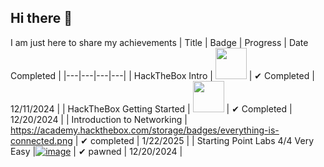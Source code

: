 ## Hi there 👋
I am just here to share my achievements
| Title | Badge | Progress | Date Completed |
|---|---|---|---|
| HackTheBox Intro | <img src="https://academy.hackthebox.com/storage/badges/academician.png" width="50" height="50"> | ✔ Completed | 12/11/2024 |
| HackTheBox Getting Started | <img src="https://academy.hackthebox.com/storage/badges/your-first-battle.png" width="50" height="50"> | ✔ Completed | 12/20/2024 |
| Introduction to Networking | https://academy.hackthebox.com/storage/badges/everything-is-connected.png | ✔ completed | 1/22/2025 |
| Starting Point Labs 4/4 Very Easy |[![image](https://github.com/user-attachments/assets/ac61eb9e-735b-40f0-b91a-1c32e02600e8)](https://github.com/ZeldrisDeveloper/ZeldrisDeveloper/blob/main/Untitled%20(2)%20(1).png) | ✔ pawned | 12/20/2024 |
